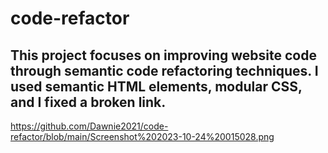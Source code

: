 # code-refactor
## This project focuses on improving website code through semantic code refactoring techniques. I used semantic HTML elements, modular CSS, and I fixed a broken link.  
https://github.com/Dawnie2021/code-refactor/blob/main/Screenshot%202023-10-24%20015028.png
